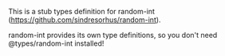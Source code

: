 This is a stub types definition for random-int (https://github.com/sindresorhus/random-int).

random-int provides its own type definitions, so you don't need @types/random-int installed!